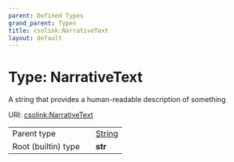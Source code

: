 ```yaml
---
parent: Defined Types
grand_parent: Types
title: csolink:NarrativeText
layout: default
---
```


# Type: NarrativeText


A string that provides a human-readable description of something

URI: [csolink:NarrativeText](https://w3id.org/csolink/vocab/NarrativeText)

|  |  |  |
| --- | --- | --- |
| Parent type | | [String](types/String.md) |
| Root (builtin) type | | **str** |
